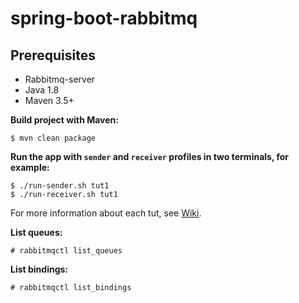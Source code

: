 # spring-boot-rabbitmq

## Prerequisites

* Rabbitmq-server
* Java 1.8
* Maven 3.5+

**Build project with Maven:**

```console
$ mvn clean package
```

**Run the app with `sender` and `receiver` profiles in two terminals, for example:**

```console
$ ./run-sender.sh tut1
$ ./run-receiver.sh tut1
```

For more information about each tut, see [Wiki](https://github.com/YuKitAs/spring-boot-rabbitmq/wiki).

**List queues:**

```console
# rabbitmqctl list_queues
```

**List bindings:**

```console
# rabbitmqctl list_bindings
```
